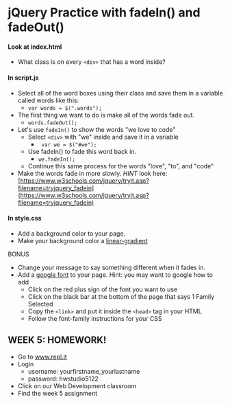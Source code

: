 # jQuery Practice with fadeIn() and fadeOut()

#### Look at index.html
- What class is on every `<div>` that has a word inside?

#### In script.js
- Select all of the word boxes using their class and save them in a variable called words like this:
  - ``` var words = $(".words"); ```
- The first thing we want to do is make all of the words fade out.
  - ``` words.fadeOut(); ```
- Let's use `fadeIn()` to show the words "we love to code"
  - Select `<div>` with "we" inside and save it in a variable 
    - ``` var we = $("#we");```
  - Use fadeIn() to fade this word back in.
    - ``` we.fadeIn(); ```
  - Continue this same process for the words "love", "to", and "code"
- Make the words fade in more slowly. *HINT* look here: [https://www.w3schools.com/jquery/tryit.asp?filename=tryjquery_fadein](https://www.w3schools.com/jquery/tryit.asp?filename=tryjquery_fadein)


#### In style.css
- Add a background color to your page.
- Make your background color a [linear-gradient](https://developer.mozilla.org/en-US/docs/Web/CSS/linear-gradient)


BONUS
- Change your message to say something different when it fades in.
- Add a [google font](https://fonts.google.com/) to your page. Hint: you may want to google how to add
  - Click on the red plus sign of the font you want to use
  - Click on the black bar at the bottom of the page that says 1 Family Selected
  - Copy the `<link>` and put it inside the `<head>` tag in your HTML
  - Follow the font-family instructions for your CSS




## WEEK 5: HOMEWORK!
* Go to www.repl.it
* Login
    - username: yourfirstname_yourlastname
    - password: hwstudio5122
* Click on our Web Development classroom
* Find the week 5 assignment